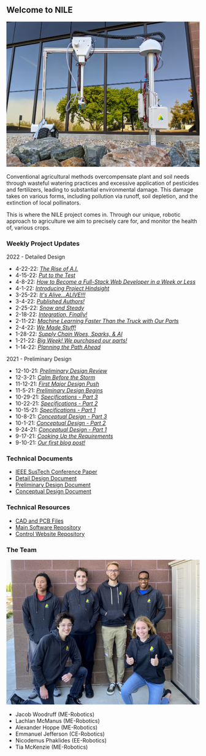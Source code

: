 ## Welcome to NILE

![The NILE Robot](./assets/robot.jpg)

Conventional agricultural methods overcompensate plant and soil needs through wasteful watering practices and excessive application of pesticides and fertilizers, leading to substantial environmental damage. This damage takes on various forms, including pollution via runoff, soil depletion, and the extinction of local pollinators.

This is where the NILE project comes in. Through our unique, robotic approach to agriculture we aim to precisely care for, and monitor the health of, various crops.

### Weekly Project Updates

2022 - Detailed Design
- 4-22-22: _[The Rise of A.I.](./blog/4-22-22.html)_
- 4-15-22:  _[Put to the Test](./blog/4-15-22.html)_
- 4-8-22:   _[How to Become a Full-Stack Web Developer in a Week or Less](./blog/4-8-22.html)_
- 4-1-22:   _[Introducing Project Hindsight](./blog/4-1-22.html)_
- 3-25-22:  _[It's Alive...ALIVE!!!](./blog/3-25-22.html)_
- 3-4-22:   _[Published Authors!](./blog/3-4-22.html)_
- 2-25-22:  _[Snow and Steady](./blog/2-25-22.html)_
- 2-18-22:  _[Integration, Finally!](./blog/2-18-22.html)_
- 2-11-22:  _[Machine Learning Faster Than the Truck with Our Parts](./blog/2-11-22.html)_
- 2-4-22:   _[We Made Stuff!](./blog/2-4-22.html)_
- 1-28-22:  _[Supply Chain Woes, Sparks, & AI](./blog/1-28-22.html)_
- 1-21-22:  _[Big Week! We purchased our parts!](./blog/1-21-22.html)_
- 1-14-22:  _[Planning the Path Ahead](./blog/1-14-22.html)_

2021 - Preliminary Design
- 12-10-21: _[Preliminary Design Review](./blog/12-10-21.html)_
- 12-3-21:  _[Calm Before the Storm](./blog/12-3-21.html)_
- 11-12-21: _[First Major Design Push](./blog/11-12-21.html)_
- 11-5-21:  _[Preliminary Design Begins](./blog/11-5-21.html)_
- 10-29-21: _[Specifications - Part 3](./blog/10-29-21.html)_
- 10-22-21: _[Specifications - Part 2](./blog/10-22-21.html)_
- 10-15-21: _[Specifications - Part 1](./blog/10-15-21.html)_
- 10-8-21:  _[Conceptual Design - Part 3](./blog/10-8-21.html)_
- 10-1-21:  _[Conceptual Design - Part 2](./blog/10-1-21.html)_
- 9-24-21:  _[Conceptual Design - Part 1](./blog/9-24-21.html)_
- 9-17-21:  _[Cooking Up the Requirements](./blog/9-17-21.html)_
- 9-10-21:  _[Our first blog post!](./blog/9-10-21.html)_

### Technical Documents

- [IEEE SusTech Conference Paper](./assets/Novel_Robotic_Approach_to_Irrigation_and_Agricultural_Land_Use_Efficiency.pdf)
- [Detail Design Document](./assets/NILE_Detail_Design.pdf)
- [Preliminary Design Document](./assets/NILE_Preliminary_Design.pdf)
- [Conceptual Design Document](./assets/NILE_Conceptual_Design.pdf)

### Technical Resources

- [CAD and PCB Files](https://github.com/NILE-ERAU/NILE_Hardware)
- [Main Software Repository](https://github.com/NILE-ERAU/gitrepo)
- [Control Website Repository](https://github.com/NILE-ERAU/NILE_Website)

### The Team
![The NILE Team](./assets/team.jpg)
- Jacob Woodruff      (ME-Robotics)
- Lachlan McManus     (ME-Robotics)
- Alexander Hoppe     (ME-Robotics)
- Emmanuel Jefferson  (CE-Robotics)
- Nicodemus Phaklides (EE-Robotics)
- Tia McKenzie        (ME-Robotics)
